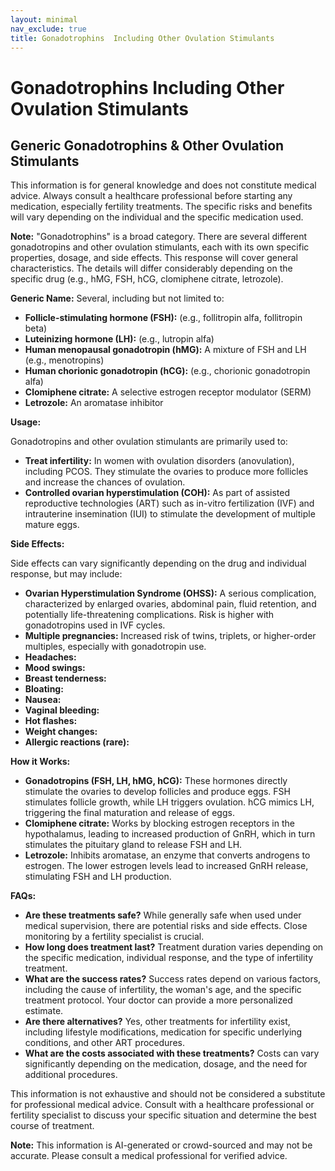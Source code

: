 ```yaml
---
layout: minimal
nav_exclude: true
title: Gonadotrophins  Including Other Ovulation Stimulants
---
```


# Gonadotrophins  Including Other Ovulation Stimulants

## Generic Gonadotrophins & Other Ovulation Stimulants

This information is for general knowledge and does not constitute medical advice.  Always consult a healthcare professional before starting any medication, especially fertility treatments.  The specific risks and benefits will vary depending on the individual and the specific medication used.


**Note:**  "Gonadotrophins" is a broad category.  There are several different gonadotropins and other ovulation stimulants, each with its own specific properties, dosage, and side effects.  This response will cover general characteristics.  The details will differ considerably depending on the specific drug (e.g.,  hMG, FSH, hCG, clomiphene citrate, letrozole).


**Generic Name:**  Several, including but not limited to:

* **Follicle-stimulating hormone (FSH):**  (e.g., follitropin alfa, follitropin beta)
* **Luteinizing hormone (LH):** (e.g., lutropin alfa)
* **Human menopausal gonadotropin (hMG):** A mixture of FSH and LH (e.g., menotropins)
* **Human chorionic gonadotropin (hCG):**  (e.g., chorionic gonadotropin alfa)
* **Clomiphene citrate:**  A selective estrogen receptor modulator (SERM)
* **Letrozole:** An aromatase inhibitor


**Usage:**

Gonadotropins and other ovulation stimulants are primarily used to:

* **Treat infertility:** In women with ovulation disorders (anovulation), including PCOS. They stimulate the ovaries to produce more follicles and increase the chances of ovulation.
* **Controlled ovarian hyperstimulation (COH):**  As part of assisted reproductive technologies (ART) such as in-vitro fertilization (IVF) and intrauterine insemination (IUI) to stimulate the development of multiple mature eggs.


**Side Effects:**

Side effects can vary significantly depending on the drug and individual response, but may include:

* **Ovarian Hyperstimulation Syndrome (OHSS):** A serious complication, characterized by enlarged ovaries, abdominal pain, fluid retention, and potentially life-threatening complications.  Risk is higher with gonadotropins used in IVF cycles.
* **Multiple pregnancies:** Increased risk of twins, triplets, or higher-order multiples, especially with gonadotropin use.
* **Headaches:**
* **Mood swings:**
* **Breast tenderness:**
* **Bloating:**
* **Nausea:**
* **Vaginal bleeding:**
* **Hot flashes:**
* **Weight changes:**
* **Allergic reactions (rare):**


**How it Works:**

* **Gonadotropins (FSH, LH, hMG, hCG):**  These hormones directly stimulate the ovaries to develop follicles and produce eggs. FSH stimulates follicle growth, while LH triggers ovulation. hCG mimics LH, triggering the final maturation and release of eggs.
* **Clomiphene citrate:** Works by blocking estrogen receptors in the hypothalamus, leading to increased production of GnRH, which in turn stimulates the pituitary gland to release FSH and LH.
* **Letrozole:** Inhibits aromatase, an enzyme that converts androgens to estrogen. The lower estrogen levels lead to increased GnRH release, stimulating FSH and LH production.


**FAQs:**

* **Are these treatments safe?**  While generally safe when used under medical supervision, there are potential risks and side effects. Close monitoring by a fertility specialist is crucial.
* **How long does treatment last?**  Treatment duration varies depending on the specific medication, individual response, and the type of infertility treatment.
* **What are the success rates?**  Success rates depend on various factors, including the cause of infertility, the woman's age, and the specific treatment protocol.  Your doctor can provide a more personalized estimate.
* **Are there alternatives?**  Yes, other treatments for infertility exist, including lifestyle modifications, medication for specific underlying conditions, and other ART procedures.
* **What are the costs associated with these treatments?** Costs can vary significantly depending on the medication, dosage, and the need for additional procedures.


This information is not exhaustive and should not be considered a substitute for professional medical advice.  Consult with a healthcare professional or fertility specialist to discuss your specific situation and determine the best course of treatment.


**Note:** This information is AI-generated or crowd-sourced and may not be accurate. Please consult a medical professional for verified advice.